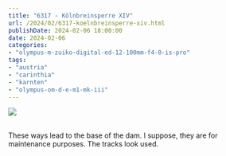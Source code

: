 ```yaml
---
title: "6317 - Kölnbreinsperre XIV"
url: /2024/02/6317-koelnbreinsperre-xiv.html
publishDate: 2024-02-06 18:00:00
date: 2024-02-06
categories:
- "olympus-m-zuiko-digital-ed-12-100mm-f4-0-is-pro"
tags:
- "austria"
- "carinthia"
- "karnten"
- "olympus-om-d-e-m1-mk-iii"
---
```

<div class="container">
<div class="center"><a target="_blank" href="https://d25zfm9zpd7gm5.cloudfront.net/1200x1200/2020/20200730_123509_lr.jpg"><img class="webfeedsFeaturedVisual" src="https://d25zfm9zpd7gm5.cloudfront.net/0600x0600/2020/20200730_123509_lr.jpg" /></a></div>
</div>
<br />

These ways lead to the base of the dam. I suppose, they are
for maintenance purposes. The tracks look used.
